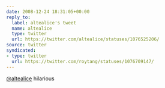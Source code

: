 ```yaml
---
date: 2008-12-24 18:31:05+00:00
reply_to:
  label: altealice's tweet
  name: altealice
  type: twitter
  url: https://twitter.com/altealice/statuses/1076525206/
source: twitter
syndicated:
- type: twitter
  url: https://twitter.com/roytang/statuses/1076709147/
---
```


[@altealice](https://twitter.com/altealice/) hilarious